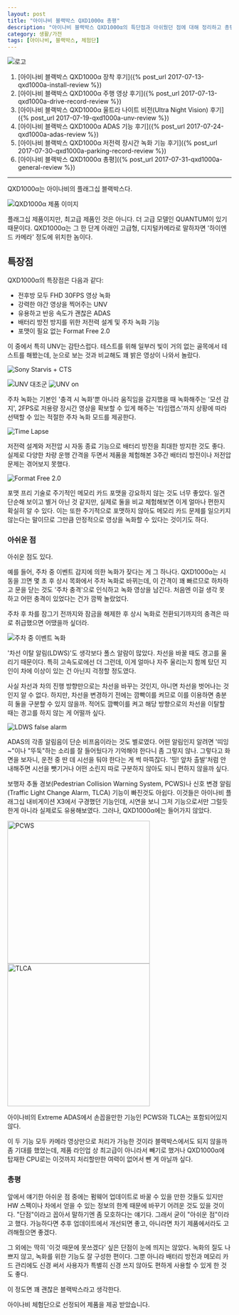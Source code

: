 ```yaml
---
layout: post
title: "아이나비 블랙박스 QXD1000α 총평"
description: "아이나비 블랙박스 QXD1000α의 특단점과 아쉬웠던 점에 대해 정리하고 총평을 해본다."
category: 생활/가전
tags: [아이나비, 블랙박스, 체험단]
---
```


![로고](https://lh3.googleusercontent.com/-ZOHfv5nwg-M/WWdZVUbc4QI/AAAAAAAAVTY/zn8ULiJl2KETvSp09ow3hvLqfIaWtzhWQCE0YBhgL/s640/QXD1000%25CE%25B1+LOGO.png)

1. [아이나비 블랙박스 QXD1000α 장착 후기]({% post_url 2017-07-13-qxd1000a-install-review %})
2. [아이나비 블랙박스 QXD1000α 주행 영상 후기]({% post_url 2017-07-13-qxd1000a-drive-record-review %})
3. [아이나비 블랙박스 QXD1000α 울트라 나이트 비전(Ultra Night Vision) 후기]({% post_url 2017-07-19-qxd1000a-unv-review %})
4. [아이나비 블랙박스 QXD1000α ADAS 기능 후기]({% post_url 2017-07-24-qxd1000a-adas-review %})
5. [아이나비 블랙박스 QXD1000α 저전력 장시간 녹화 기능 후기]({% post_url 2017-07-30-qxd1000a-parking-record-review %})
6. [아이나비 블랙박스 QXD1000α 총평]({% post_url 2017-07-31-qxd1000a-general-review %})

- - - - -

QXD1000α는 아이나비의 플래그십 블랙박스다.

![QXD1000α 제품 이미지](https://lh3.googleusercontent.com/-8OOXpIbKWVY/WX-DqIsNGBI/AAAAAAAAV_g/fnRfsT7X5ngowFjxn-PS5r2js-FPlWmYwCE0YBhgL/s640/qxd1000a.jpg)

플래그십 제품이지만, 최고급 제품인 것은 아니다.
더 고급 모델인 QUANTUM이 있기 때문이다.
QXD1000α는 그 한 단계 아래인 고급형,
디지털카메라로 말하자면 '하이엔드 카메라' 정도에 위치한 놈이다.



## 특장점

QXD1000α의 특장점은 다음과 같다:

- 전후방 모두 FHD 30FPS 영상 녹화
- 강력한 야간 영상을 찍어주는 UNV
- 유용하고 반응 속도가 괜찮은 ADAS
- 배터리 방전 방지를 위한 저전력 설계 및 주차 녹화 기능
- 포맷이 필요 없는 Format Free 2.0

이 중에서 특히 UNV는 감탄스럽다.
테스트를 위해 일부러 빛이 거의 없는 골목에서 테스트를 해봤는데,
눈으로 보는 것과 비교해도 꽤 밝은 영상이 나와서 놀랐다.

![Sony Starvis + CTS](https://lh3.googleusercontent.com/-eE4RuPm2W8E/WX93PuNRqhI/AAAAAAAAV9c/DRiXCgrw4z4RjT63BarN97eT5p2hUh0igCE0YBhgL/s480/qxd1000a-overview-starvis%252Bcts.jpg)

![UNV 대조군](https://lh3.googleusercontent.com/-Ot3zKwvZ21k/WW9_sf4uReI/AAAAAAAAVbU/MtPVpnXTKnIzw0dCKphDzz2Yr_I2bjD2gCE0YBhgL/w340/qxd1000a-unv-controlgroup.jpg)
![UNV on](https://lh3.googleusercontent.com/-sy-HQLisax8/WW96gAN2VAI/AAAAAAAAVZ4/-Ucfolq42lkxfXl1Rd9ZyTnN2kokcSYzQCE0YBhgL/w340/qxd1000a-unv-on.jpg)

주차 녹화는 기본인 '충격 시 녹화'뿐 아니라
움직임을 감지했을 때 녹화해주는 '모션 감지',
2FPS로 저용량 장시간 영상을 확보할 수 있게 해주는 '타임랩스'까지
상황에 따라 선택할 수 있는 적절한 주차 녹화 모드를 제공한다.

![Time Lapse](https://lh3.googleusercontent.com/-ufRw-cw_Kf0/WX93XouYj3I/AAAAAAAAV9s/YIfus0NyjmgI6BRPu6cw9BGPxhW0ZAWRQCE0YBhgL/s480/qxd1000a-time-lapse.jpg)

저전력 설계와 저전압 시 자동 종료 기능으로
배터리 방전을 최대한 방지한 것도 좋다.
실제로 다양한 차량 운행 간격을 두면서 제품을 체험해본 3주간
배터리 방전이나 저전압 문제는 겪어보지 못했다.

![Format Free 2.0](https://lh3.googleusercontent.com/-AcsL2gjCTIE/WX93IQ3UTXI/AAAAAAAAV9M/HdxZ6kg1cro3Fihq4xKITE07EFtWDpQcwCE0YBhgL/s480/qxd1000a-format-free-2.jpg)

포맷 프리 기술로 주기적인 메모리 카드 포맷을 강요하지 않는 것도 너무 좋았다.
일견 단순해 보이고 별거 아닌 것 같지만,
실제로 둘을 비교 체험해보면 이게 얼마나 편한지 확실히 알 수 있다.
이는 또한 주기적으로 포맷하지 않아도 메모리 카드 문제를 일으키지 않는다는 말이므로
그만큼 안정적으로 영상을 녹화할 수 있다는 것이기도 하다.



### 아쉬운 점

아쉬운 점도 있다.

예를 들어, 주차 중 이벤트 감지에 의한 녹화가 잦다는 게 그 하나다.
QXD1000α는 시동을 끄면 몇 초 후 상시 목화에서 주차 녹화로 바뀌는데,
이 간격이 꽤 빠르므로 하차하고 문을 닫는 것도 '주차 충격'으로 인식하고 녹화 영상을 남긴다.
처음엔 이걸 생각 못 하고 어떤 충격이 있었다는 건가 깜짝 놀랐었다.

주차 후 차를 잠그기 전까지와
잠금을 해제한 후 상시 녹화로 전환되기까지의 충격은
따로 취급했으면 어땠을까 싶더라.

![주차 중 이벤트 녹화](https://lh3.googleusercontent.com/-JHnS-73G2fE/WX95ILX4sBI/AAAAAAAAV-A/P5JWo7RmGPs-_KrzIyCux_tqN0o0WWozACE0YBhgL/s480/qxd1000a-parking-event-record-report.jpg "충격이 있었다고? 대부분은 승하차 때 문을 여닫느라 생긴 거다.")

'차선 이탈 알림(LDWS)'도 생각보다 폴스 알람이 많았다.
차선을 바꿀 때도 경고를 울리기 때문이다.
특히 고속도로에선 더 그런데,
이게 얼마나 자주 울리는지 함께 탔던 지인이 차에 이상이 있는 건 아닌지 걱정할 정도였다.

사실 차선과 차의 진행 방향만으로는 차선을 바꾸는 것인지, 아니면 차선을 벗어나는 것인지 알 수 없다.
하지만, 차선을 변경하기 전에는 깜빡이를 켜므로 이를 이용하면 충분히 둘을 구분할 수 있지 않을까.
적어도 깜빡이를 켜고 해당 방향으로의 차선을 이탈할 때는 경고를 하지 않는 게 어떨까 싶다.

![LDWS false alarm](https://lh3.googleusercontent.com/-ms-3ZVx9Aq0/WX99UMCLwoI/AAAAAAAAV-4/s19chR66ocM_DlWeeZaoCd1ZSSRNm9DugCE0YBhgL/s480/qxd1000a-adas-ldws-false-alarm.jpg "차선을 변경할 때도 이탈했다고 경고한다.")

ADAS의 각종 알림음이 단순 비프음이라는 것도 별로였다.
어떤 알림인지 알려면 '띠잉~"이나 "뚜둑"하는 소리를 잘 들어뒀다가 기억해야 한다니 좀 그렇지 않나.
그렇다고 화면을 보자니, 운전 중 딴 데 시선을 둬야 한다는 게 썩 마뜩잖다.
'띵! 앞차 출발'처럼 안내해주면 시선을 뺏기거나 어떤 소린지 따로 구분하지 않아도 되니 편하지 않을까 싶다.

보행자 추돌 경보(Pedestrian Collision Warning System, PCWS)나 신호 변경 알림(Traffic Light Change Alarm, TLCA) 기능이 빠진것도 아쉽다.
이것들은 아이나비 플래그십 내비게이션 X3에서 구경했던 기능인데,
시연을 보니 그저 기능으로서만 그럴듯한게 아니라 실제로도 유용해보였다.
그러나, QXD1000α에는 들어가지 않았다.

<div class="mediablock">
<img width="320" alt="PCWS" src="https://lh3.googleusercontent.com/-70ocSEm-9Ho/WX97qck07YI/AAAAAAAAV-U/SoQI2WZjAL4X6XdJWD5EiS0orCR3gx3MwCE0YBhgL/s340/inavi-x3-adas-pcws.jpg" />
<img width="320" alt="TLCA" src="https://lh3.googleusercontent.com/-8leqSKi_lSk/WX9798Lrq5I/AAAAAAAAV-k/aULQKKfPjQo9NqurX7qiZ4K9Kl2s_2IvACE0YBhgL/s340/inavi-x3-adas-tlca.jpg" />
<p class="mediablock-caption">아이나비의 Extreme ADAS에서 손꼽을만한 기능인 PCWS와 TLCA는 포함되어있지 않다.</p>
</div>

이 두 기능 모두 카메라 영상만으로 처리가 가능한 것이라 블랙박스에서도 되지 않을까 좀 기대를 했었는데,
제품 라인업 상 최고급이 아니라서 빼기로 했거나
QXD1000α에 탑재한 CPU로는 이것까지 처리할만한 여력이 없어서 뺀 게 아닐까 싶다.



### 총평

앞에서 얘기한 아쉬운 점 중에는
펌웨어 업데이트로 바꿀 수 있을 만한 것들도 있지만
HW 스펙이나 차에서 얻을 수 있는 정보의 한계 때문에 바꾸기 어려운 것도 있을 것이다.
"단점"이라고 꼽아서 말하기엔 좀 모호하다는 얘기다.
그래서 굳이 "아쉬운 점"이라고 했다.
가능하다면 추후 업데이트에서 개선되면 좋고,
아니라면 차기 제품에서라도 고려해줬으면 좋겠다.

그 외에는 딱히 '이것 때문에 못쓰겠다' 싶은 단점이 눈에 띄지는 않았다.
녹화의 질도 나쁘지 않고,
녹화를 위한 기능도 잘 구성한 편이다.
그뿐 아니라 배터리 방전과 메모리 카드 관리에도 신경 써서
사용자가 특별히 신경 쓰지 않아도 편하게 사용할 수 있게 한 것도 좋다.

이 정도면 꽤 괜찮은 블랙박스라고 생각한다.



<div class="im im-info">
아이나비 체험단으로 선정되어 제품을 제공 받았습니다.
</div>
